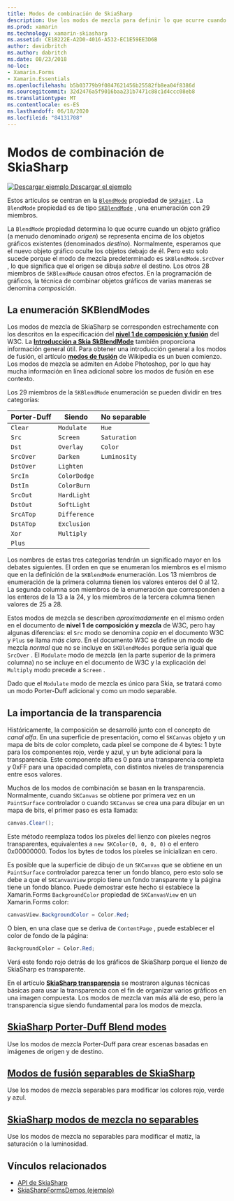 ```yaml
---
title: Modos de combinación de SkiaSharp
description: Use los modos de mezcla para definir lo que ocurre cuando los objetos gráficos se apilan entre sí.
ms.prod: xamarin
ms.technology: xamarin-skiasharp
ms.assetid: CE1B222E-A2D0-4016-A532-EC1E59EE3D6B
author: davidbritch
ms.author: dabritch
ms.date: 08/23/2018
no-loc:
- Xamarin.Forms
- Xamarin.Essentials
ms.openlocfilehash: b5b03779b9f0847621456b25582fb8ea04f8386d
ms.sourcegitcommit: 32d2476a5f9016baa231b7471c88c1d4ccc08eb8
ms.translationtype: MT
ms.contentlocale: es-ES
ms.lasthandoff: 06/18/2020
ms.locfileid: "84131708"
---
```

# <a name="skiasharp-blend-modes"></a>Modos de combinación de SkiaSharp

[![Descargar ejemplo](~/media/shared/download.png) Descargar el ejemplo](https://docs.microsoft.com/samples/xamarin/xamarin-forms-samples/skiasharpforms-demos)

Estos artículos se centran en la [`BlendMode`](xref:SkiaSharp.SKPaint.BlendMode) propiedad de [`SKPaint`](xref:SkiaSharp.SKPaint) . La `BlendMode` propiedad es de tipo [`SKBlendMode`](xref:SkiaSharp.SKBlendMode) , una enumeración con 29 miembros.

La `BlendMode` propiedad determina lo que ocurre cuando un objeto gráfico (a menudo denominado _origen_) se representa encima de los objetos gráficos existentes (denominados _destino_). Normalmente, esperamos que el nuevo objeto gráfico oculte los objetos debajo de él. Pero esto solo sucede porque el modo de mezcla predeterminado es `SKBlendMode.SrcOver` , lo que significa que el origen se dibuja _sobre_ el destino. Los otros 28 miembros de `SKBlendMode` causan otros efectos. En la programación de gráficos, la técnica de combinar objetos gráficos de varias maneras se denomina _composición_.

## <a name="the-skblendmodes-enumeration"></a>La enumeración SKBlendModes

Los modos de mezcla de SkiaSharp se corresponden estrechamente con los descritos en la especificación del [**nivel 1 de composición y fusión**](https://www.w3.org/TR/compositing-1/) del W3C. La [**Introducción a Skia SkBlendMode**](https://skia.org/user/api/SkBlendMode_Overview) también proporciona información general útil. Para obtener una introducción general a los modos de fusión, el artículo [**modos de fusión**](https://en.wikipedia.org/wiki/Blend_modes) de Wikipedia es un buen comienzo. Los modos de mezcla se admiten en Adobe Photoshop, por lo que hay mucha información en línea adicional sobre los modos de fusión en ese contexto.

Los 29 miembros de la `SKBlendMode` enumeración se pueden dividir en tres categorías:

| Porter-Duff | Siendo    | No separable |
| ----------- | ------------ | ------------- |
| `Clear`     | `Modulate`   | `Hue`         |
| `Src`       | `Screen`     | `Saturation`  |
| `Dst`       | `Overlay`    | `Color`       |
| `SrcOver`   | `Darken`     | `Luminosity`  |
| `DstOver`   | `Lighten`    |               |
| `SrcIn`     | `ColorDodge` |               |
| `DstIn`     | `ColorBurn`  |               |
| `SrcOut`    | `HardLight`  |               |
| `DstOut`    | `SoftLight`  |               |
| `SrcATop`   | `Difference` |               |
| `DstATop`   | `Exclusion`  |               |
| `Xor`       | `Multiply`   |               |
| `Plus`      |              |               |

Los nombres de estas tres categorías tendrán un significado mayor en los debates siguientes. El orden en que se enumeran los miembros es el mismo que en la definición de la `SKBlendMode` enumeración. Los 13 miembros de enumeración de la primera columna tienen los valores enteros del 0 al 12. La segunda columna son miembros de la enumeración que corresponden a los enteros de la 13 a la 24, y los miembros de la tercera columna tienen valores de 25 a 28.

Estos modos de mezcla se describen _aproximadamente_ en el mismo orden en el documento de **nivel 1 de composición y mezcla** de W3C, pero hay algunas diferencias: el `Src` modo se denomina _copia_ en el documento W3C y `Plus` se llama _más claro_. En el documento W3C se define un modo de mezcla _normal_ que no se incluye en `SKBlendModes` porque sería igual que `SrcOver` . El `Modulate` modo de mezcla (en la parte superior de la primera columna) no se incluye en el documento de W3C y la explicación del `Multiply` modo precede a `Screen` .

Dado que el `Modulate` modo de mezcla es único para Skia, se tratará como un modo Porter-Duff adicional y como un modo separable.

## <a name="the-importance-of-transparency"></a>La importancia de la transparencia

Históricamente, la composición se desarrolló junto con el concepto de _canal alfa_. En una superficie de presentación, como el `SKCanvas` objeto y un mapa de bits de color completo, cada píxel se compone de 4 bytes: 1 byte para los componentes rojo, verde y azul, y un byte adicional para la transparencia. Este componente alfa es 0 para una transparencia completa y 0xFF para una opacidad completa, con distintos niveles de transparencia entre esos valores.

Muchos de los modos de combinación se basan en la transparencia. Normalmente, cuando `SKCanvas` se obtiene por primera vez en un `PaintSurface` controlador o cuando `SKCanvas` se crea una para dibujar en un mapa de bits, el primer paso es esta llamada:

```csharp
canvas.Clear();
```

Este método reemplaza todos los píxeles del lienzo con píxeles negros transparentes, equivalentes a `new SKColor(0, 0, 0, 0)` o el entero 0x00000000. Todos los bytes de todos los píxeles se inicializan en cero.

Es posible que la superficie de dibujo de un `SKCanvas` que se obtiene en un `PaintSurface` controlador parezca tener un fondo blanco, pero esto solo se debe a que el `SKCanvasView` propio tiene un fondo transparente y la página tiene un fondo blanco. Puede demostrar este hecho si establece la Xamarin.Forms `BackgroundColor` propiedad de `SKCanvasView` en un Xamarin.Forms color:

```csharp
canvasView.BackgroundColor = Color.Red;
```

O bien, en una clase que se deriva de `ContentPage` , puede establecer el color de fondo de la página:

```csharp
BackgroundColor = Color.Red;
```

Verá este fondo rojo detrás de los gráficos de SkiaSharp porque el lienzo de SkiaSharp es transparente.

En el artículo [**SkiaSharp transparencia**](../../basics/transparency.md) se mostraron algunas técnicas básicas para usar la transparencia con el fin de organizar varios gráficos en una imagen compuesta. Los modos de mezcla van más allá de eso, pero la transparencia sigue siendo fundamental para los modos de mezcla.

## <a name="skiasharp-porter-duff-blend-modes"></a>[SkiaSharp Porter-Duff Blend modes](porter-duff.md)

Use los modos de mezcla Porter-Duff para crear escenas basadas en imágenes de origen y de destino.

## <a name="skiasharp-separable-blend-modes"></a>[Modos de fusión separables de SkiaSharp](separable.md)

Use los modos de mezcla separables para modificar los colores rojo, verde y azul.

## <a name="skiasharp-non-separable-blend-modes"></a>[SkiaSharp modos de mezcla no separables](non-separable.md)

Use los modos de mezcla no separables para modificar el matiz, la saturación o la luminosidad.

## <a name="related-links"></a>Vínculos relacionados

- [API de SkiaSharp](https://docs.microsoft.com/dotnet/api/skiasharp)
- [SkiaSharpFormsDemos (ejemplo)](https://docs.microsoft.com/samples/xamarin/xamarin-forms-samples/skiasharpforms-demos)
